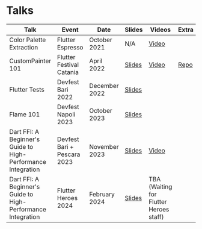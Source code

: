 # Talks

| Talk                                                         | Event                       | Date          | Slides                                                                                                          | Videos                                       | Extra                                                       |
| ------------------------------------------------------------ | --------------------------- | ------------- | --------------------------------------------------------------------------------------------------------------- | -------------------------------------------- | ----------------------------------------------------------- |
| Color Palette Extraction                                     | Flutter Espresso            | October 2021  | N/A                                                                                                             | [Video](https://youtu.be/YNLww3rQqD4?t=138)  |                                                             |
| CustomPainter 101                                            | Flutter Festival Catania    | April 2022    | [Slides](https://docs.google.com/presentation/d/1MgaR0Oqe9pUTnA4khUgaTNRrgQ75iisjONiHbQXwALI/edit?usp=drivesdk) | [Video](https://youtu.be/UXcDTCaRKfE?t=4315) | [Repo](https://github.com/SaltySpaghetti/custompainter_101) |
| Flutter Tests                                                | Devfest Bari 2022           | December 2022 | [Slides](https://docs.google.com/presentation/d/1wpMbc3mkgVMugvfsKXZBCMaw1T8QsQuS51bDvMAN6zo/edit?usp=sharing)  |                                              |                                                             |
| Flame 101                                                    | Devfest Napoli 2023         | October 2023  | [Slides](https://docs.google.com/presentation/d/1j-f9r7ytm4Zq3NTR99iYjhqXOQYwZKRocHZLI4hZwww/edit?usp=sharing)  |                                              |                                                             |
| Dart FFI: A Beginner's Guide to High-Performance Integration | Devfest Bari + Pescara 2023 | November 2023 | [Slides](https://docs.google.com/presentation/d/1GkV82LI7bWSR_oSID_OsFdiWrPm5zjeAF1LGREWtVlA/edit?usp=sharing)  | [Video](https://youtu.be/F-w-kSBcS2o)        |                                                             |
| Dart FFI: A Beginner's Guide to High-Performance Integration | Flutter Heroes 2024         | February 2024 | [Slides](https://docs.google.com/presentation/d/1dGDtQ0WhXj0K1inqQn_0QFa5Ndx_OQmRuYV34pulrd4/edit?usp=sharing)  | TBA (Waiting for Flutter Heroes staff)       |                                                             |
